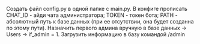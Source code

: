 Создать файл config.py в одной папке с main.py. В конфиге прописать CHAT_ID - айди чата администратора; 
TOKEN - токен бота; PATH - абсолютный путь к базе данных (при ее отсутствии, она будет созданна по этому пути). 
Назначить первого админа вручную в базе данных -> Users -> if_admin = 1. 
Загрузить информацию в базу командой /admin
